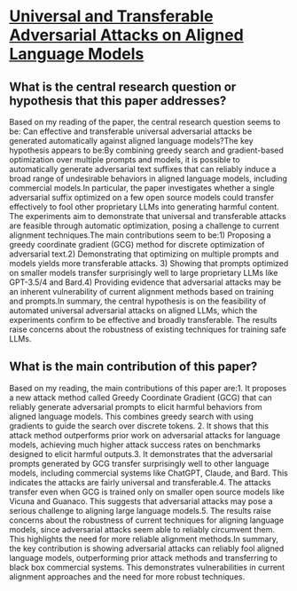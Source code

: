 # [Universal and Transferable Adversarial Attacks on Aligned Language   Models](https://arxiv.org/abs/2307.15043)

## What is the central research question or hypothesis that this paper addresses?

Based on my reading of the paper, the central research question seems to be: Can effective and transferable universal adversarial attacks be generated automatically against aligned language models?The key hypothesis appears to be:By combining greedy search and gradient-based optimization over multiple prompts and models, it is possible to automatically generate adversarial text suffixes that can reliably induce a broad range of undesirable behaviors in aligned language models, including commercial models.In particular, the paper investigates whether a single adversarial suffix optimized on a few open source models could transfer effectively to fool other proprietary LLMs into generating harmful content. The experiments aim to demonstrate that universal and transferable attacks are feasible through automatic optimization, posing a challenge to current alignment techniques.The main contributions seem to be:1) Proposing a greedy coordinate gradient (GCG) method for discrete optimization of adversarial text.2) Demonstrating that optimizing on multiple prompts and models yields more transferable attacks. 3) Showing that prompts optimized on smaller models transfer surprisingly well to large proprietary LLMs like GPT-3.5/4 and Bard.4) Providing evidence that adversarial attacks may be an inherent vulnerability of current alignment methods based on training and prompts.In summary, the central hypothesis is on the feasibility of automated universal adversarial attacks on aligned LLMs, which the experiments confirm to be effective and broadly transferable. The results raise concerns about the robustness of existing techniques for training safe LLMs.


## What is the main contribution of this paper?

Based on my reading, the main contributions of this paper are:1. It proposes a new attack method called Greedy Coordinate Gradient (GCG) that can reliably generate adversarial prompts to elicit harmful behaviors from aligned language models. This combines greedy search with using gradients to guide the search over discrete tokens. 2. It shows that this attack method outperforms prior work on adversarial attacks for language models, achieving much higher attack success rates on benchmarks designed to elicit harmful outputs.3. It demonstrates that the adversarial prompts generated by GCG transfer surprisingly well to other language models, including commercial systems like ChatGPT, Claude, and Bard. This indicates the attacks are fairly universal and transferable.4. The attacks transfer even when GCG is trained only on smaller open source models like Vicuna and Guanaco. This suggests that adversarial attacks may pose a serious challenge to aligning large language models.5. The results raise concerns about the robustness of current techniques for aligning language models, since adversarial attacks seem able to reliably circumvent them. This highlights the need for more reliable alignment methods.In summary, the key contribution is showing adversarial attacks can reliably fool aligned language models, outperforming prior attack methods and transferring to black box commercial systems. This demonstrates vulnerabilities in current alignment approaches and the need for more robust techniques.
